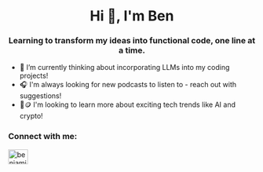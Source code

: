<!--
**benkohane/benkohane** is a ✨ _special_ ✨ repository because its `README.md` (this file) appears on your GitHub profile.

Here are some ideas to get you started:

- 🔭 I’m currently working on ...
- 🌱 I’m currently learning ...
- 👯 I’m looking to collaborate on ...
- 🤔 I’m looking for help with ...
- 💬 Ask me about ...
- 📫 How to reach me: ...
- 😄 Pronouns: ...
- ⚡ Fun fact: ...
-->
<h1 align="center">Hi 👋, I'm Ben</h1>
<h3 align="center">Learning to transform my ideas into functional code, one line at a time.</h3>

- 🌱 I’m currently thinking about incorporating LLMs into my coding projects!
- 🎧 I'm always looking for new podcasts to listen to - reach out with suggestions!
- 🤖🪙 I'm looking to learn more about exciting tech trends like AI and crypto!

<h3 align="left">Connect with me:</h3>
<p align="left">
<a href="https://linkedin.com/in/benjaminkohane" target="blank"><img align="center" src="https://raw.githubusercontent.com/rahuldkjain/github-profile-readme-generator/master/src/images/icons/Social/linked-in-alt.svg" alt="benjaminkohane" height="30" width="40" /></a>
</p>
